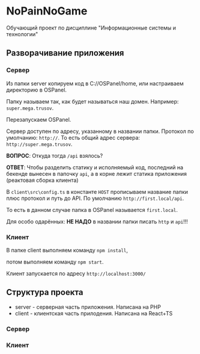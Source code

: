 # NoPainNoGame

Обучающий проект по дисциплине "Информационные системы и технологии"

## Разворачивание приложения

### Сервер
Из папки server копируем код в C://OSPanel/home, или настраиваем директорию в OSPanel.

Папку называем так, как будет называться наш домен. Например: ``super.mega.trusov``.

Перезапускаем OSPanel.

Сервер доступен по адресу, указанному в названии папки. Протокол по умолчанию: ``http://``. То есть общий адрес сервера: ``http://super.mega.trusov``.

**ВОПРОС**: Откуда тогда ``/api`` взялось?

**ОТВЕТ**: Чтобы разделить статику и исполняемый код, последний на бекенде вынесен в папочку ``api``, а в корне лежит статика приложения (реактовая сборка клиента)

В ``client\src\config.ts`` в константе ``HOST`` прописываем название папки  плюс протокол и путь до API. По умолчанию ``http://first.local/api``.

То есть в данном случае папка в OSPanel называется ``first.local``. 

Для особо одарённых: **НЕ НАДО** в названии папки писать ``http`` и ``api``!!!

### Клиент
В папке client выполняем команду ``npm install``, 

потом выполняем команду ``npm start``. 

Клиент запускается по адресу ``http://localhost:3000/``

## Структура проекта
* server - серверная часть приложения. Написана на PHP
* client - клиентская часть прилодения. Написана на React+TS

### Сервер

### Клиент
